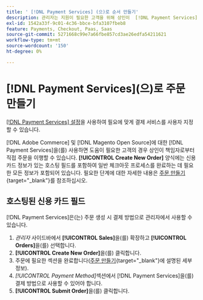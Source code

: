 ```yaml
---
title: ' [!DNL Payment Services] (으)로 순서 만들기'
description: 관리자는 지원이 필요한 고객을 위해 상인이  [!DNL Payment Services] 직접 관리자로부터 주문을 사용하여 주문을 이행하는 기능을 제공합니다.
exl-id: 1542a33f-9c01-4c36-bbce-bfa3107fbeb8
feature: Payments, Checkout, Paas, Saas
source-git-commit: 5271668c99e7a66fbe857cd3ae26edfa54211621
workflow-type: tm+mt
source-wordcount: '150'
ht-degree: 0%

---
```


# [!DNL Payment Services]&#x200B;(으)로 주문 만들기

[[!DNL Payment Services] 설정](settings.md)을 사용하여 필요에 맞게 결제 서비스를 사용자 지정할 수 있습니다.

[!DNL Adobe Commerce] 및 [!DNL Magento Open Source]에 대한 [!DNL Payment Services]을(를) 사용하면 도움이 필요한 고객의 경우 상인이 책임자로부터 직접 주문을 이행할 수 있습니다. **[!UICONTROL Create New Order]** 양식에는 신용 카드 정보가 있는 호스팅 필드를 포함하여 일반 체크아웃 프로세스를 완료하는 데 필요한 모든 정보가 포함되어 있습니다. 필요한 단계에 대한 자세한 내용은 [주문 만들기](https://experienceleague.adobe.com/en/docs/commerce-admin/stores-sales/point-of-purchase/assist/customer-account-create-order){target="_blank"}를 참조하십시오.

## 호스팅된 신용 카드 필드

[!DNL Payment Services]은(는) 주문 생성 시 결제 방법으로 관리자에서 사용할 수 있습니다.

1. _관리자_ 사이드바에서 **[!UICONTROL Sales]**&#x200B;을(를) 확장하고 **[!UICONTROL Orders]**&#x200B;을(를) 선택합니다.
1. **[!UICONTROL Create New Order]**&#x200B;을(를) 클릭합니다.
1. 주문에 필요한 섹션을 완료합니다([주문 만들기](https://experienceleague.adobe.com/en/docs/commerce-admin/stores-sales/point-of-purchase/assist/customer-account-create-order){target="_blank"}에 설명된 세부 정보).
1. _[!UICONTROL Payment Method]_&#x200B;섹션에서 [!DNL Payment Services]을(를) 결제 방법으로 사용할 수 있어야 합니다.
1. **[!UICONTROL Submit Order]**&#x200B;을(를) 클릭합니다.

